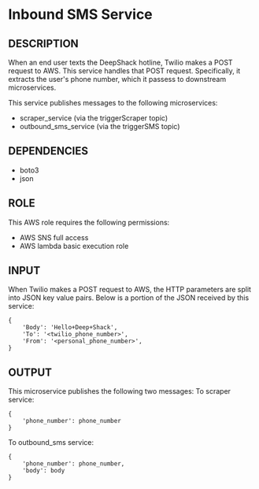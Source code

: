 # Inbound SMS Service

## DESCRIPTION

When an end user texts the DeepShack hotline, Twilio makes a POST request to AWS. This service handles that POST request. Specifically, it extracts the user's phone number, which it passess to downstream microservices.

This service publishes messages to the following microservices:
* scraper_service (via the triggerScraper topic)
* outbound_sms_service (via the triggerSMS topic)

## DEPENDENCIES
* boto3
* json

## ROLE

This AWS role requires the following permissions:
* AWS SNS full access
* AWS lambda basic execution role

## INPUT

When Twilio makes a POST request to AWS, the HTTP parameters are split into JSON key value pairs. Below is a portion of the JSON received by this service:

```
{
    'Body': 'Hello+Deep+Shack',
    'To': '<twilio_phone_number>', 
    'From': '<personal_phone_number>', 
}
```

## OUTPUT

This microservice publishes the following two messages:
To scraper service:

```
{
    'phone_number': phone_number
}
```

To outbound_sms service:

```
{
    'phone_number': phone_number,
    'body': body
}
```
